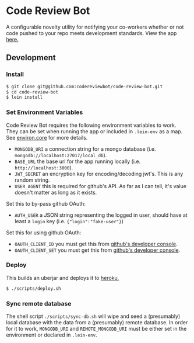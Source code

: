 # Code Review Bot

A configurable novelty utility for notifying your co-workers whether or not code pushed to your repo meets development
standards. View the app [here.](https://codereviewbot.herokuapp.com)

## Development

### Install

```bash
$ git clone git@github.com:codereviewbot/code-review-bot.git
$ cd code-review-bot
$ lein install
```

### Set Environment Variables

Code Review Bot requires the following environment variables to work. They can be set when running the app or included
in `.lein-env` as a map. See [environ.core](https://github.com/weavejester/environ) for more details.

- `MONGODB_URI` a connection string for a mongo database (i.e. `mongodb://localhost:27017/local_db`).
- `BASE_URL` the base url for the app running locally (i.e. `http://localhost:3000`).
- `JWT_SECRET` an encryption key for encoding/decoding jwt's. This is any random string.
- `USER_AGENT` this is required for github's API. As far as I can tell, it's value doesn't matter as long as it exists.

Set this to by-pass github OAuth:

- `AUTH_USER` a JSON string representing the logged in user, should have at least a `login` key (i.e. `{"login":"fake-user"}`)

Set this for using github OAuth:

- `OAUTH_CLIENT_ID` you must get this from [github's developer console](https://github.com/settings/developers).
- `OAUTH_CLIENT_SET` you must get this from [github's developer console](https://github.com/settings/developers).

### Deploy

This builds an uberjar and deploys it to [heroku.](https://dashboard.heroku.com/apps/codereviewbot)

```bash
$ ./scripts/deploy.sh
```

### Sync remote database

The shell script `./scripts/sync-db.sh` will wipe and seed a (presumably) local database with the data from a (presumably)
remote database. In order for it to work, `MONGODB_URI` and `REMOTE_MONGODB_URI` must be either set in the environment or
declared in `.lein-env`.
